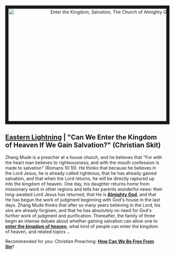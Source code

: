 <p align="center"><a href="https://youtu.be/XCNg7VaAu3c" target="_blank"><img src="http://img.youtube.com/vi/XCNg7VaAu3c/0.jpg" alt="Enter the Kingdom, Salvation, The Church of Almighty God" width="640" height="360" border="10" /></a><p>

## [Eastern Lightning](https://www.holyspiritspeaks.org/Gospel/eastern-lightning-come-from/) | "Can We Enter the Kingdom of Heaven If We Gain Salvation?" (Christian Skit)
Zhang Mude is a preacher at a house church, and he believes that "For with the heart man believes to righteousness; and with the mouth confession is made to salvation" (Romans 10:10). He thinks that because he believes in the Lord Jesus, he is already called righteous, that he has already gained salvation, and that when the Lord returns, he will be directly raptured up into the kingdom of heaven. One day, his daughter returns home from missionary work in other regions and tells her parents wonderful news: their long-awaited Lord Jesus has returned, that He is **[Almighty God](https://www.holyspiritspeaks.org/)**, and that He has begun the work of judgment beginning with God's house in the last days. Zhang Mude thinks that after so many years believing in the Lord, his sins are already forgiven, and that he has absolutely no need for God's further work of judgment and purification. Thereafter, the family of three begin an intense debate about whether gaining salvation can allow one to **[enter the kingdom of heaven](https://github.com/lily2687/praise-almighty-god.github.com/blob/master/Why_Are_People_Unable_to_Get_Rid_of_Sin_Even_After_Receiving_the_Salvation_of_the_Cross.md)**, what kind of people can enter the kingdom of heaven, and related topics …
 
 
 
Recommended for you:
Christian Preaching: **[How Can We Be Free From Sin](https://www.holyspiritspeaks.org/testimonies/how-can-be-free-from-sin/)**?
 
